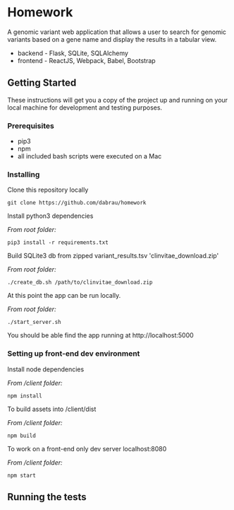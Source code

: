 # Homework

A genomic variant web application that allows a user to search for genomic variants based on a gene name and display the results in a tabular view.
- backend - Flask, SQLite, SQLAlchemy
- frontend - ReactJS, Webpack, Babel, Bootstrap

## Getting Started

These instructions will get you a copy of the project up and running on your local machine for development and testing purposes.

### Prerequisites

- pip3
- npm
- all included bash scripts were executed on a Mac

### Installing

Clone this repository locally

```
git clone https://github.com/dabrau/homework
```


Install python3 dependencies

*From root folder:*
```
pip3 install -r requirements.txt
```


Build SQLite3 db from zipped variant_results.tsv 'clinvitae_download.zip'

*From root folder:*
```
./create_db.sh /path/to/clinvitae_download.zip
```


At this point the app can be run locally.

*From root folder:*
```
./start_server.sh
```
You should be able find the app running at http://localhost:5000



### Setting up front-end dev environment

Install node dependencies

*From /client folder:*
```
npm install
```

To build assets into /client/dist

*From /client folder:*
```
npm build
```

To work on a front-end only dev server localhost:8080

*From /client folder:*
```
npm start
```


## Running the tests


